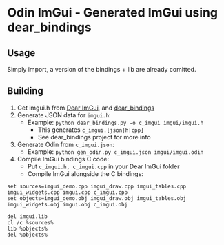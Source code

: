 # Odin ImGui - Generated ImGui using dear_bindings

## Usage
Simply import, a version of the bindings + lib are already comitted.

## Building

 1. Get imgui.h from [Dear ImGui](https://github.com/ocornut/imgui), and [dear_bindings](https://github.com/dearimgui/dear_bindings)
 2. Generate JSON data for `imgui.h`:
    - Example: `python dear_bindings.py -o c_imgui imgui/imgui.h`
        - This generates `c_imgui.[json|h|cpp]`
        - See dear_bindings project for more info
 3. Generate Odin from `c_imgui.json`:
    - Example: `python gen_odin.py c_imgui.json imgui/imgui.odin`
 4. Compile ImGui bindings C code:
    - Put `c_imgui.h, c_imgui.cpp` in your Dear ImGui folder
    - Compile ImGui alongside the C bindings:
```
set sources=imgui_demo.cpp imgui_draw.cpp imgui_tables.cpp imgui_widgets.cpp imgui.cpp c_imgui.cpp
set objects=imgui_demo.obj imgui_draw.obj imgui_tables.obj imgui_widgets.obj imgui.obj c_imgui.obj

del imgui.lib
cl /c %sources%
lib %objects%
del %objects%
```
